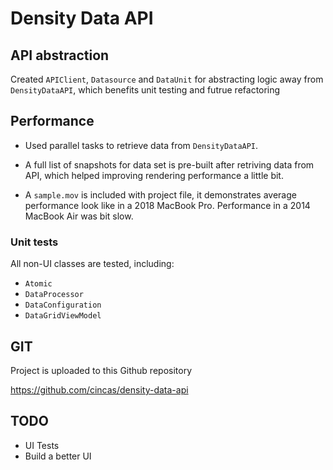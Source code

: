 # Density Data API

## API abstraction

Created `APIClient`, `Datasource` and `DataUnit` for abstracting logic away from `DensityDataAPI`, which benefits unit testing and futrue refactoring



## Performance

- Used parallel tasks to retrieve data from `DensityDataAPI`.

- A full list of snapshots for data set is pre-built after retriving data from API, which helped improving rendering performance a little bit.

- A `sample.mov` is included with project file, it demonstrates average performance look like in a 2018 MacBook Pro. Performance in a 2014 MacBook Air was bit slow.

  

### Unit tests

All non-UI classes are tested, including:

- `Atomic`
- `DataProcessor`
- `DataConfiguration`
- `DataGridViewModel`



## GIT

Project is uploaded to this Github repository

<https://github.com/cincas/density-data-api>



## TODO

- UI Tests
- Build a better UI
